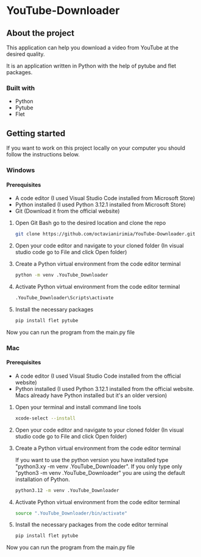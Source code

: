# YouTube-Downloader

## About the project

This application can help you download a video from YouTube at the desired quality.

It is an application written in Python with the help of pytube and flet packages.


### Built with

- Python
- Pytube
- Flet

## Getting started

If you want to work on this project locally on your computer you should follow the instructions below.


### Windows

#### Prerequisites

* A code editor (I used Visual Studio Code installed from Microsoft Store)
* Python installed (I used Python 3.12.1 installed from Microsoft Store)
* Git (Download it from the official website)

1. Open Git Bash go to the desired location and clone the repo

   ```sh
   git clone https://github.com/octavianirimia/YouTube-Downloader.git
   ```

2. Open your code editor and navigate to your cloned folder (In visual studio code go to File and click Open folder)

3. Create a Python virtual environment from the code editor terminal

   ```sh
   python -m venv .YouTube_Downloader
   ```

4. Activate Python virtual environment from the code editor terminal

   ```sh
   .YouTube_Downloader\Scripts\activate
   ```

5. Install the necessary packages

   ```sh
   pip install flet pytube
   ```

Now you can run the program from the main.py file





### Mac

#### Prerequisites

* A code editor (I used Visual Studio Code installed from the official website)
* Python installed (I used Python 3.12.1 installed from the official website. Macs already have Python installed but it's an older version)

1. Open your terminal and install command line tools

   ```sh
   xcode-select --install
   ```

2. Open your code editor and navigate to your cloned folder (In visual studio code go to File and click Open folder)

3. Create a Python virtual environment from the code editor terminal

   If you want to use the python version you have installed type "python3.xy -m venv .YouTube_Downloader". If you only type only "python3 -m venv .YouTube_Downloader" you are using the default installation of Python.

   ```sh
   python3.12 -m venv .YouTube_Downloader
   ```

5. Activate Python virtual environment from the code editor terminal

   ```sh
   source ".YouTube_Downloader/bin/activate"
   ```

6. Install the necessary packages from the code editor terminal

   ```sh
   pip install flet pytube
   ```

Now you can run the program from the main.py file
